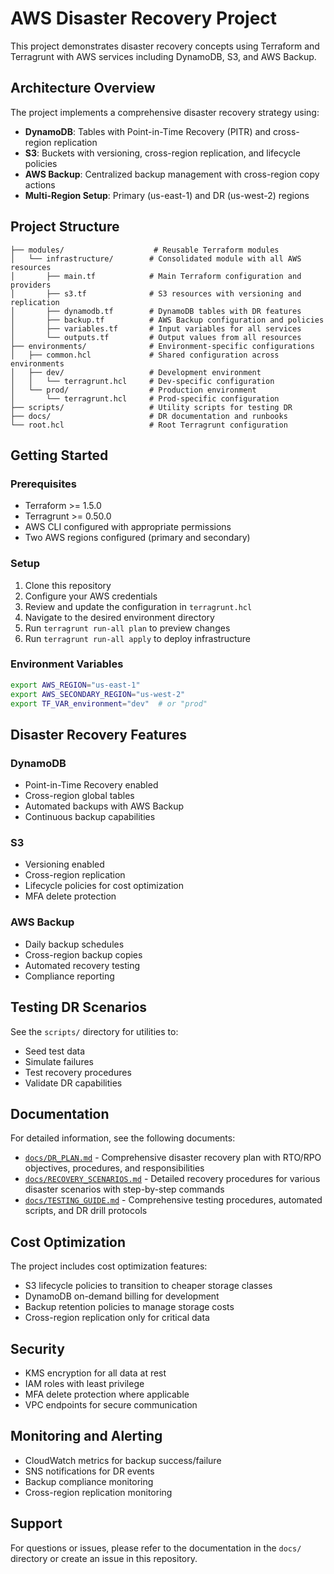 # AWS Disaster Recovery Project

This project demonstrates disaster recovery concepts using Terraform and Terragrunt with AWS services including DynamoDB, S3, and AWS Backup.

## Architecture Overview

The project implements a comprehensive disaster recovery strategy using:

- **DynamoDB**: Tables with Point-in-Time Recovery (PITR) and cross-region replication
- **S3**: Buckets with versioning, cross-region replication, and lifecycle policies
- **AWS Backup**: Centralized backup management with cross-region copy actions
- **Multi-Region Setup**: Primary (us-east-1) and DR (us-west-2) regions

## Project Structure

```
├── modules/                    # Reusable Terraform modules
│   └── infrastructure/        # Consolidated module with all AWS resources
│       ├── main.tf            # Main Terraform configuration and providers
│       ├── s3.tf              # S3 resources with versioning and replication
│       ├── dynamodb.tf        # DynamoDB tables with DR features
│       ├── backup.tf          # AWS Backup configuration and policies
│       ├── variables.tf       # Input variables for all services
│       └── outputs.tf         # Output values from all resources
├── environments/              # Environment-specific configurations
│   ├── common.hcl             # Shared configuration across environments
│   ├── dev/                   # Development environment
│   │   └── terragrunt.hcl     # Dev-specific configuration
│   └── prod/                  # Production environment
│       └── terragrunt.hcl     # Prod-specific configuration
├── scripts/                   # Utility scripts for testing DR
├── docs/                      # DR documentation and runbooks
└── root.hcl                   # Root Terragrunt configuration
```

## Getting Started

### Prerequisites

- Terraform >= 1.5.0
- Terragrunt >= 0.50.0
- AWS CLI configured with appropriate permissions
- Two AWS regions configured (primary and secondary)

### Setup

1. Clone this repository
2. Configure your AWS credentials
3. Review and update the configuration in `terragrunt.hcl`
4. Navigate to the desired environment directory
5. Run `terragrunt run-all plan` to preview changes
6. Run `terragrunt run-all apply` to deploy infrastructure

### Environment Variables

```bash
export AWS_REGION="us-east-1"
export AWS_SECONDARY_REGION="us-west-2"
export TF_VAR_environment="dev"  # or "prod"
```

## Disaster Recovery Features

### DynamoDB
- Point-in-Time Recovery enabled
- Cross-region global tables
- Automated backups with AWS Backup
- Continuous backup capabilities

### S3
- Versioning enabled
- Cross-region replication
- Lifecycle policies for cost optimization
- MFA delete protection

### AWS Backup
- Daily backup schedules
- Cross-region backup copies
- Automated recovery testing
- Compliance reporting

## Testing DR Scenarios

See the `scripts/` directory for utilities to:
- Seed test data
- Simulate failures
- Test recovery procedures
- Validate DR capabilities

## Documentation

For detailed information, see the following documents:

- [`docs/DR_PLAN.md`](docs/DR_PLAN.md) - Comprehensive disaster recovery plan with RTO/RPO objectives, procedures, and responsibilities
- [`docs/RECOVERY_SCENARIOS.md`](docs/RECOVERY_SCENARIOS.md) - Detailed recovery procedures for various disaster scenarios with step-by-step commands
- [`docs/TESTING_GUIDE.md`](docs/TESTING_GUIDE.md) - Comprehensive testing procedures, automated scripts, and DR drill protocols

## Cost Optimization

The project includes cost optimization features:
- S3 lifecycle policies to transition to cheaper storage classes
- DynamoDB on-demand billing for development
- Backup retention policies to manage storage costs
- Cross-region replication only for critical data

## Security

- KMS encryption for all data at rest
- IAM roles with least privilege
- MFA delete protection where applicable
- VPC endpoints for secure communication

## Monitoring and Alerting

- CloudWatch metrics for backup success/failure
- SNS notifications for DR events
- Backup compliance monitoring
- Cross-region replication monitoring

## Support

For questions or issues, please refer to the documentation in the `docs/` directory or create an issue in this repository.